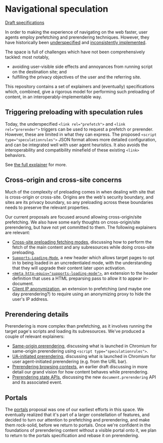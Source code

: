 # Navigational speculation

[Draft specifications](https://wicg.github.io/nav-speculation/)

In order to making the experience of navigating on the web faster, user agents employ prefetching and prerendering techniques. However, they have historically been [underspecified](https://w3c.github.io/resource-hints/#prerender) and [inconsistently implemented](https://caniuse.com/link-rel-prerender).

The space is full of challenges which have not been comprehensively tackled: most notably,

* avoiding user-visible side effects and annoyances from running script on the destination site; and
* fulfilling the privacy objectives of the user and the referring site.

This repository contains a set of explainers and (eventually) specifications which, combined, give a rigorous model for performing such preloading of content, in an interoperably-implementable way.

## Triggering preloading with speculation rules

Today, the underspecified `<link rel="prefetch">` and `<link rel="prerender">` triggers can be used to request a prefetch or prerender. However, these are limited in what they can express. The proposed `<script type="speculationrules">` JSON format allows more detailed configuration, and can be integrated well with user agent heuristics. It also avoids the interoperability and compatibility minefield of these existing `<link>` behaviors.

See [the full explainer](./triggers.md) for more.

## Cross-origin and cross-site concerns

Much of the complexity of preloading comes in when dealing with site that is cross-origin or cross-site. Origins are the web's security boundary, and sites are its privacy boundary, so any preloading across these boundaries needs to preserve the relevant properties.

Our current proposals are focused around allowing cross-origin/site prefetching. We also have some early thoughts on cross-origin/site prerendering, but have not yet committed to them. The following explainers are relevant:

* [Cross-site preloading fetching modes](./fetch.md), discussing how to perform the fetch of the main content and any subresources while doing cross-site preloading.
* [`Supports-Loading-Mode`](./opt-in.md), a new header which allows target pages to opt in to being loaded in an uncredentialed mode, with the understanding that they will upgrade their content later upon activation.
* [`<meta http-equiv="supports-loading-mode">`](https://github.com/WICG/nav-speculation/blob/main/meta-processing.md), an extension to the header definition that uses a HTML preparsing pass to allow it to appear in-document.
* [Client IP anonymization](./anonymous-client-ip.md), an extension to prefetching (and maybe one day prerendering?) to require using an anonymizing proxy to hide the user's IP address.

## Prerendering details

Prerendering is more complex than prefetching, as it involves running the target page's scripts and loading its subresources. We've produced a couple of relevant explainers:

* [Same-origin prerendering](./same-origin-explainer.md), discussing what is launched in Chromium for same-origin prerendering using `<script type="speculationrules">`.
* [UA-initiated prerendering](./ua-initiated-prerendering.md), discussing what is launched in Chromium for user agent-initiated prerendering (e.g. from the URL bar).
* [Prerendering browsing contexts](./browsing-context.md), an earlier draft discussing in more detail our grand vision for how content behaves while prerendering.
* [Prerendering state APIs](./prerendering-state.md), discussing the new `document.prerendering` API and its associated event.

## Portals

The [portals](https://github.com/WICG/portals/blob/master/README.md) proposal was one of our earliest efforts in this space. We eventually realized that it's part of a larger constellation of features, and decided to turn our attention to prefetching and prerendering, and make them rock-solid, before we return to portals. Once we're confident in the foundations of prerendering content without a visible portal onto it, we plan to return to the portals specification and rebase it on prerendering.
